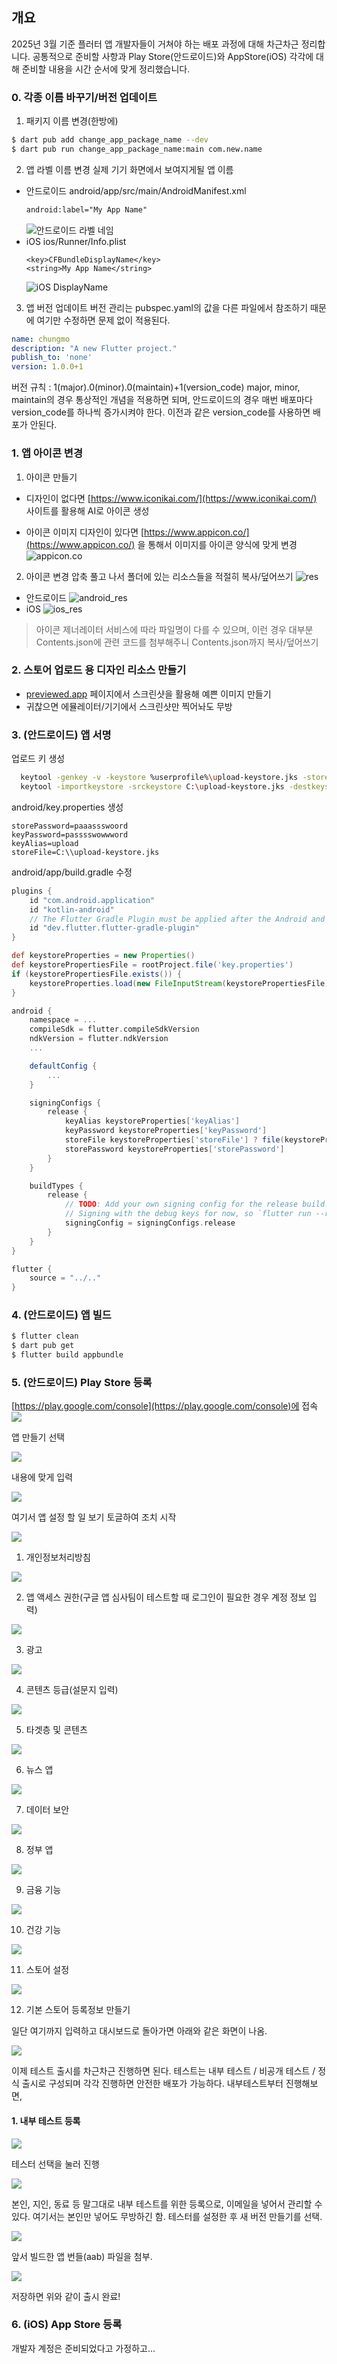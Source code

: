 ## 개요
2025년 3월 기준 플러터 앱 개발자들이 거쳐야 하는 배포 과정에 대해 차근차근 정리합니다.
공통적으로 준비할 사항과 Play Store(안드로이드)와 AppStore(iOS) 각각에 대해 준비할 내용을 시간 순서에 맞게 정리했습니다.

### 0. 각종 이름 바꾸기/버전 업데이트
1. 패키지 이름 변경(한방에)
```bash
$ dart pub add change_app_package_name --dev
$ dart pub run change_app_package_name:main com.new.name
```

2. 앱 라벨 이름 변경
실제 기기 화면에서 보여지게될 앱 이름
* 안드로이드
android/app/src/main/AndroidManifest.xml
  ```xml
  android:label="My App Name"
  ```
  ![안드로이드 라벨 네임](https://velog.velcdn.com/images/taebbong/post/2663674a-e1c9-422d-bbfb-9b093f9bd445/image.png)
* iOS
  ios/Runner/Info.plist
  ```plist
  <key>CFBundleDisplayName</key>
  <string>My App Name</string>
  ```
  ![iOS DisplayName](https://velog.velcdn.com/images/taebbong/post/efddc130-e0ac-4b5c-b79e-60155cd86615/image.png)
  
3. 앱 버전 업데이트
버전 관리는 pubspec.yaml의 값을 다른 파일에서 참조하기 때문에 여기만 수정하면 문제 없이 적용된다.
  ```yaml
  name: chungmo
  description: "A new Flutter project."
  publish_to: 'none'
  version: 1.0.0+1
  ```
버전 규칙 : 1(major).0(minor).0(maintain)+1(version_code)
major, minor, maintain의 경우 통상적인 개념을 적용하면 되며, 안드로이드의 경우 매번 배포마다 version_code를 하나씩 증가시켜야 한다. 이전과 같은 version_code를 사용하면 배포가 안된다.

### 1. 앱 아이콘 변경
1. 아이콘 만들기
* 디자인이 없다면
[https://www.iconikai.com/](https://www.iconikai.com/) 사이트를 활용해 AI로 아이콘 생성

* 아이콘 이미지 디자인이 있다면
[https://www.appicon.co/](https://www.appicon.co/)
을 통해서 이미지를 아이콘 양식에 맞게 변경
![appicon.co](https://velog.velcdn.com/images/taebbong/post/85295222-9d0a-4cbf-9afa-c9889800572e/image.png)

2. 아이콘 변경
압축 풀고 나서 폴더에 있는 리소스들을 적절히 복사/덮어쓰기
![res](https://velog.velcdn.com/images/taebbong/post/62840672-dea7-4776-986b-48b49c387f4c/image.png)
* 안드로이드
![android_res](https://velog.velcdn.com/images/taebbong/post/267a8396-06fd-439e-9299-a8bfa6d0da87/image.png)
* iOS
![ios_res](https://velog.velcdn.com/images/taebbong/post/228126e9-5752-4e32-8009-11d570e6e16c/image.png)
> 아이콘 제너레이터 서비스에 따라 파일명이 다를 수 있으며, 이런 경우 대부분 Contents.json에 관련 코드를 첨부해주니 Contents.json까지 복사/덮어쓰기

### 2. 스토어 업로드 용 디자인 리소스 만들기
* [previewed.app](previewed.app) 페이지에서 스크린샷을 활용해 예쁜 이미지 만들기
* 귀찮으면 에뮬레이터/기기에서 스크린샷만 찍어놔도 무방

### 3. (안드로이드) 앱 서명

업로드 키 생성

```bash
  keytool -genkey -v -keystore %userprofile%\upload-keystore.jks -storetype JKS -keyalg RSA -keysize 2048 -validity 10000 -alias upload // 기본 jks 타입 키 생성
  keytool -importkeystore -srckeystore C:\upload-keystore.jks -destkeystore C:\upload-keystore.jks -deststoretype pkcs12 // pkcs12 방식 키로 migrate
```

android/key.properties 생성

```properties
storePassword=paaassswoord
keyPassword=passsswowwword
keyAlias=upload
storeFile=C:\\upload-keystore.jks
```

android/app/build.gradle 수정

```gradle
plugins {
    id "com.android.application"
    id "kotlin-android"
    // The Flutter Gradle Plugin must be applied after the Android and Kotlin Gradle plugins.
    id "dev.flutter.flutter-gradle-plugin"
}

def keystoreProperties = new Properties()
def keystorePropertiesFile = rootProject.file('key.properties')
if (keystorePropertiesFile.exists()) {
    keystoreProperties.load(new FileInputStream(keystorePropertiesFile))
}

android {
    namespace = ...
    compileSdk = flutter.compileSdkVersion
    ndkVersion = flutter.ndkVersion
    ...

    defaultConfig {
        ...
    }

    signingConfigs {
        release {
            keyAlias keystoreProperties['keyAlias']
            keyPassword keystoreProperties['keyPassword']
            storeFile keystoreProperties['storeFile'] ? file(keystoreProperties['storeFile']) : null
            storePassword keystoreProperties['storePassword']
        }
    }

    buildTypes {
        release {
            // TODO: Add your own signing config for the release build.
            // Signing with the debug keys for now, so `flutter run --release` works.
            signingConfig = signingConfigs.release
        }
    }
}

flutter {
    source = "../.."
}
```

### 4. (안드로이드) 앱 빌드

```bash
$ flutter clean
$ dart pub get
$ flutter build appbundle
```

### 5. (안드로이드) Play Store 등록
[https://play.google.com/console](https://play.google.com/console)에 접속
![](https://velog.velcdn.com/images/taebbong/post/2289f97d-1036-4fc1-a358-ba6b9cfe1877/image.png)

앱 만들기 선택

![](https://velog.velcdn.com/images/taebbong/post/56dd5d85-82d3-4ad5-9960-bc0437b20b5c/image.png)

내용에 맞게 입력

![](https://velog.velcdn.com/images/taebbong/post/62030834-8125-4697-b144-1969f2f17ffa/image.png)

여기서 앱 설정 할 일 보기 토글하여 조치 시작

![](https://velog.velcdn.com/images/taebbong/post/849bece8-87f4-4c77-8963-86fc9bdd2de5/image.png)

1. 개인정보처리방침

![](https://velog.velcdn.com/images/taebbong/post/d77b0967-3073-4ceb-9fe4-6338da704e7f/image.png)

2. 앱 액세스 권한(구글 앱 심사팀이 테스트할 때 로그인이 필요한 경우 계정 정보 입력)

![](https://velog.velcdn.com/images/taebbong/post/d72305ff-5c7e-4d9f-9879-9946ffd88efc/image.png)

3. 광고

![](https://velog.velcdn.com/images/taebbong/post/731fa712-5713-442f-99cd-569c18ca2d09/image.png)

4. 콘텐츠 등급(설문지 입력)

![](https://velog.velcdn.com/images/taebbong/post/3a07fb54-0504-488e-95a5-f395b92c4086/image.png)

5. 타겟층 및 콘텐츠

![](https://velog.velcdn.com/images/taebbong/post/e8cbaeba-89c6-484a-959a-07031333c941/image.png)

6. 뉴스 앱

![](https://velog.velcdn.com/images/taebbong/post/9d5003af-4aa3-492e-8e1c-299db9cbcf79/image.png)

7. 데이터 보안

![](https://velog.velcdn.com/images/taebbong/post/5a06cda4-0959-4f08-96ba-817187a46181/image.png)

8. 정부 앱

![](https://velog.velcdn.com/images/taebbong/post/c1a213cf-0b91-4ce3-9a61-08853400b172/image.png)

9. 금융 기능

![](https://velog.velcdn.com/images/taebbong/post/fd901970-3750-45e3-97a3-24b0a7343074/image.png)

10. 건강 기능

![](https://velog.velcdn.com/images/taebbong/post/d8074d29-d072-4d6f-a329-12ed61642d48/image.png)

11. 스토어 설정

![](https://velog.velcdn.com/images/taebbong/post/a3cef763-93db-4a38-b6c0-d8909cd41834/image.png)

12. 기본 스토어 등록정보 만들기

일단 여기까지 입력하고 대시보드로 돌아가면 아래와 같은 화면이 나옴.

![](https://velog.velcdn.com/images/taebbong/post/6e293593-66c8-4a41-8fd7-9635727f678e/image.png)

이제 테스트 출시를 차근차근 진행하면 된다.
테스트는 내부 테스트 / 비공개 테스트 / 정식 출시로 구성되며 각각 진행하면 안전한 배포가 가능하다.
내부테스트부터 진행해보면,

#### 1. 내부 테스트 등록

![](https://velog.velcdn.com/images/taebbong/post/8a4389f6-86cf-46c0-9ab0-74312eeaa962/image.png)

테스터 선택을 눌러 진행

![](https://velog.velcdn.com/images/taebbong/post/9cf28b96-488b-4fe2-ac6d-777750daee38/image.png)

본인, 지인, 동료 등 말그대로 내부 테스트를 위한 등록으로, 이메일을 넣어서 관리할 수 있다.
여기서는 본인만 넣어도 무방하긴 함.
테스터를 설정한 후 새 버전 만들기를 선택.

![](https://velog.velcdn.com/images/taebbong/post/d3591267-e7f5-48f3-82a9-848aec815ebb/image.png)

앞서 빌드한 앱 번들(aab) 파일을 첨부.

![](https://velog.velcdn.com/images/taebbong/post/5361a8e0-fc5c-48a6-bf65-c102da47c622/image.png)

저장하면 위와 같이 출시 완료!



### 6. (iOS) App Store 등록
개발자 계정은 준비되었다고 가정하고...



